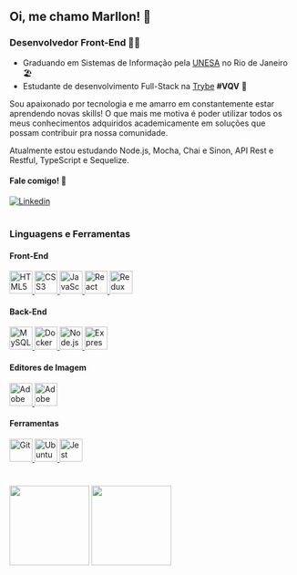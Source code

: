 ## Oi, me chamo Marllon! 👋
### Desenvolvedor Front-End 👨‍💻

- Graduando em Sistemas de Informação pela [UNESA](https://estacio.br/maracana) no Rio de Janeiro 🏖️
- Estudante de desenvolvimento Full-Stack na [Trybe](https://www.betrybe.com/) <b>#VQV</b> 🚀


Sou apaixonado por tecnologia e me amarro em constantemente estar aprendendo novas skills! O que mais me motiva é poder utilizar todos os meus conhecimentos adquiridos academicamente em soluções que possam contribuir pra nossa comunidade.

Atualmente estou estudando Node.js, Mocha, Chai e Sinon, API Rest e Restful, TypeScript e Sequelize.

#### Fale comigo! 🤙
<a href="https://www.linkedin.com/in/marllomartins/">
<img
    src="https://img.shields.io/badge/LinkedIn-0077B5?style=for-the-badge&logo=linkedin&logoColor=white"
    alt="Linkedin"
/>
</a>

#

### Linguagens e Ferramentas
#### Front-End
<div>
<a href="https://www.w3schools.com/html/">
<img 
     src="https://cdn.jsdelivr.net/gh/devicons/devicon/icons/html5/html5-plain.svg"
     alt="HTML5"
     width="40"
     height="40"
/>
</a>
<a href="https://www.w3schools.com/css/">
<img
     src="https://cdn.jsdelivr.net/gh/devicons/devicon/icons/css3/css3-plain.svg"
     alt="CSS3"
     width="40"
     height="40"
/>   
</a>
<a href="https://javascript.com/">
<img 
    src="https://cdn.jsdelivr.net/gh/devicons/devicon/icons/javascript/javascript-plain.svg"
    alt="JavaScript"
    width="40"
    height="40" 
/>
</a>
<a href="https://reactjs.org/">
<img 
    src="https://cdn.jsdelivr.net/gh/devicons/devicon/icons/react/react-original.svg"
    alt="React"
    href="https://reactjs.org/"
    width="40"
    height="40"  
/>
</a>
<a href="reduxjs.org/">
<img 
    src="https://cdn.jsdelivr.net/gh/devicons/devicon/icons/redux/redux-original.svg"
    alt="Redux"
    width="40"
    height="40"
/>
</a>
</div>

#### Back-End
<a href="https://www.mysql.com/">
<img 
    src="https://cdn.jsdelivr.net/gh/devicons/devicon/icons/mysql/mysql-plain.svg" 
    alt="MySQL"
    width="40"
    height="40"
/>
</a>
<a href="https://www.docker.com/">
<img
    src="https://cdn.jsdelivr.net/gh/devicons/devicon/icons/docker/docker-plain.svg"
    alt="Docker"
    width="40"
    height="40"
/>
</a>
<a href="https://nodejs.org/en/">
<img
    src="https://cdn.jsdelivr.net/gh/devicons/devicon/icons/nodejs/nodejs-plain.svg"
    alt="Node.js"
    width="40"
    height="40"
/>
</a>
<a href="https://expressjs.com/">
<img
    src="https://cdn.jsdelivr.net/gh/devicons/devicon/icons/express/express-original.svg"
    alt="Express"
    width="40"
    height="40"
/>
</a>

#### Editores de Imagem
<div>
<a href="https://www.adobe.com/products/illustrator.html">
<img
    src="https://cdn.jsdelivr.net/gh/devicons/devicon/icons/illustrator/illustrator-plain.svg"
    alt="Adobe Illustrator"
    width="40"
    height="40"
/>
</a>
<a href="https://www.adobe.com/products/photoshop.html">
<img
    src="https://cdn.jsdelivr.net/gh/devicons/devicon/icons/photoshop/photoshop-plain.svg"
    alt="Adobe Photoshop"
    width="40"
    height="40"
/>
</a>
</div>

#### Ferramentas
<div>
<a href="https://git-scm.com/">
<img
    src="https://cdn.jsdelivr.net/gh/devicons/devicon/icons/git/git-original.svg"
    alt="Git"
    width="40"
    height="40"
/>
</a>
<a href="https://ubuntu.com/">
<img
    src="https://cdn.jsdelivr.net/gh/devicons/devicon/icons/ubuntu/ubuntu-plain.svg"
    alt="Ubuntu"
    width="40"
    height="40"
/>
</a>
<a href="https://jestjs.io/">
<img
    src="https://cdn.jsdelivr.net/gh/devicons/devicon/icons/jest/jest-plain.svg"
    alt="Jest"
    width="40"
    height="40"
/>
</a>
</div>

#

<div style="display: inline_block">
<img height="140"  src="https://github-readme-stats.vercel.app/api?username=marllomartin&show_icons=true&theme=swift&include_all_commits=true&count_private=true&hide=stars,issues&locale=pt-br">
<img height="140"  src="https://github-readme-stats.vercel.app/api/top-langs/?username=marllomartin&layout=compact&theme=swift&locale=pt-br">  
</div>

